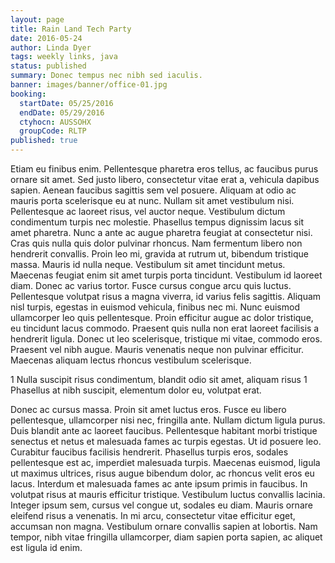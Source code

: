 ```yaml
---
layout: page
title: Rain Land Tech Party
date: 2016-05-24
author: Linda Dyer
tags: weekly links, java
status: published
summary: Donec tempus nec nibh sed iaculis.
banner: images/banner/office-01.jpg
booking:
  startDate: 05/25/2016
  endDate: 05/29/2016
  ctyhocn: AUSSOHX
  groupCode: RLTP
published: true
---
```

Etiam eu finibus enim. Pellentesque pharetra eros tellus, ac faucibus purus ornare sit amet. Sed justo libero, consectetur vitae erat a, vehicula dapibus sapien. Aenean faucibus sagittis sem vel posuere. Aliquam at odio ac mauris porta scelerisque eu at nunc. Nullam sit amet vestibulum nisi. Pellentesque ac laoreet risus, vel auctor neque. Vestibulum dictum condimentum turpis nec molestie. Phasellus tempus dignissim lacus sit amet pharetra. Nunc a ante ac augue pharetra feugiat at consectetur nisi. Cras quis nulla quis dolor pulvinar rhoncus. Nam fermentum libero non hendrerit convallis. Proin leo mi, gravida at rutrum ut, bibendum tristique massa. Mauris id nulla neque.
Vestibulum sit amet tincidunt metus. Maecenas feugiat enim sit amet turpis porta tincidunt. Vestibulum id laoreet diam. Donec ac varius tortor. Fusce cursus congue arcu quis luctus. Pellentesque volutpat risus a magna viverra, id varius felis sagittis. Aliquam nisl turpis, egestas in euismod vehicula, finibus nec mi. Nunc euismod ullamcorper leo quis pellentesque. Proin efficitur augue ac dolor tristique, eu tincidunt lacus commodo. Praesent quis nulla non erat laoreet facilisis a hendrerit ligula. Donec ut leo scelerisque, tristique mi vitae, commodo eros. Praesent vel nibh augue. Mauris venenatis neque non pulvinar efficitur. Maecenas aliquam lectus rhoncus vestibulum scelerisque.

1 Nulla suscipit risus condimentum, blandit odio sit amet, aliquam risus
1 Phasellus at nibh suscipit, elementum dolor eu, volutpat erat.

Donec ac cursus massa. Proin sit amet luctus eros. Fusce eu libero pellentesque, ullamcorper nisi nec, fringilla ante. Nullam dictum ligula purus. Duis blandit ante ac laoreet faucibus. Pellentesque habitant morbi tristique senectus et netus et malesuada fames ac turpis egestas. Ut id posuere leo. Curabitur faucibus facilisis hendrerit. Phasellus turpis eros, sodales pellentesque est ac, imperdiet malesuada turpis. Maecenas euismod, ligula ut maximus ultrices, risus augue bibendum dolor, ac rhoncus velit eros eu lacus. Interdum et malesuada fames ac ante ipsum primis in faucibus.
In volutpat risus at mauris efficitur tristique. Vestibulum luctus convallis lacinia. Integer ipsum sem, cursus vel congue ut, sodales eu diam. Mauris ornare eleifend risus a venenatis. In mi arcu, consectetur vitae efficitur eget, accumsan non magna. Vestibulum ornare convallis sapien at lobortis. Nam tempor, nibh vitae fringilla ullamcorper, diam sapien porta sapien, ac aliquet est ligula id enim.
